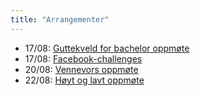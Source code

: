 ```yaml
---
title: "Arrangementer"
---
```


- 17/08: [Guttekveld for bachelor oppmøte](https://online.ntnu.no/wiki/online/fadderukene/2018-/arrangementer/guttekveld/)  
- 17/08: [Facebook-challenges](https://online.ntnu.no/wiki/online/fadderukene/2018-/arrangementer/FB-challenges/)  
- 20/08: [Vennevors oppmøte](https://online.ntnu.no/wiki/online/fadderukene/2018-/arrangementer/vennevors/)  
- 22/08: [Høyt og lavt oppmøte](https://online.ntnu.no/wiki/online/fadderukene/2018-/arrangementer/hoytlavt/)